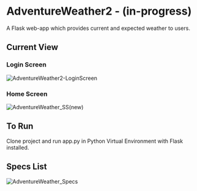 #   AdventureWeather2 - (in-progress)



A Flask web-app which provides current and expected weather to users.


## **Current View**

### **Login Screen**

![AdventureWeather2-LoginScreen](https://user-images.githubusercontent.com/98433413/175363090-14a32664-f99b-499c-aa59-05a85cf649c7.PNG)


### **Home Screen**


![AdventureWeather_SS(new)](https://user-images.githubusercontent.com/98433413/176510328-17656d9c-dccb-470b-848c-e8b32a914ac0.png)


## **To Run**

Clone project and run app.py in Python Virtual Environment with Flask installed.


## **Specs List**


![AdventureWeather_Specs](https://user-images.githubusercontent.com/98433413/174496984-b36c9ff1-dfdc-4096-bed2-fff971e0cf8f.PNG)





